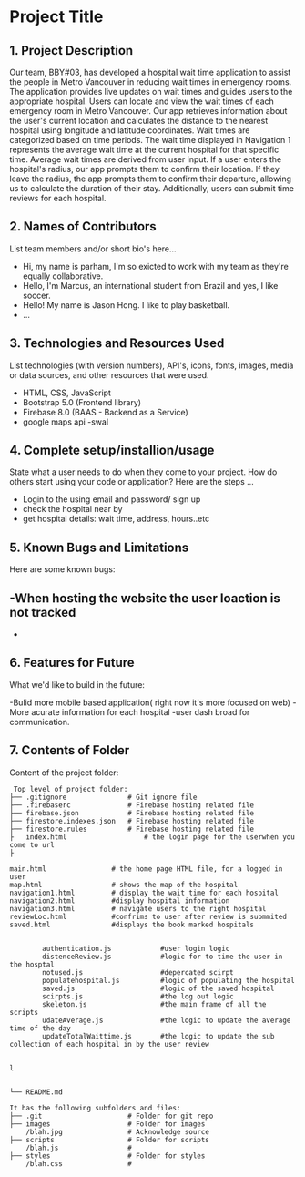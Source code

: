 # Project Title

## 1. Project Description

Our team, BBY#03, has developed a hospital wait time application to assist the people in Metro Vancouver in reducing wait times in emergency rooms. The application provides live updates on wait times and guides users to the appropriate hospital. Users can locate and view the wait times of each emergency room in Metro Vancouver. Our app retrieves information about the user's current location and calculates the distance to the nearest hospital using longitude and latitude coordinates. Wait times are categorized based on time periods. The wait time displayed in Navigation 1 represents the average wait time at the current hospital for that specific time. Average wait times are derived from user input. If a user enters the hospital's radius, our app prompts them to confirm their location. If they leave the radius, the app prompts them to confirm their departure, allowing us to calculate the duration of their stay. Additionally, users can submit time reviews for each hospital.

## 2. Names of Contributors

List team members and/or short bio's here...

- Hi, my name is parham, I'm so exicted to work with my team as they're equally collaborative.
- Hello, I'm Marcus, an international student from Brazil and yes, I like soccer.
- Hello! My name is Jason Hong. I like to play basketball.
- ...

## 3. Technologies and Resources Used

List technologies (with version numbers), API's, icons, fonts, images, media or data sources, and other resources that were used.

- HTML, CSS, JavaScript
- Bootstrap 5.0 (Frontend library)
- Firebase 8.0 (BAAS - Backend as a Service)
- google maps api
-swal

## 4. Complete setup/installion/usage

State what a user needs to do when they come to your project. How do others start using your code or application?
Here are the steps ...

- Login to the using email and password/ sign up
- check the hospital near by 
- get hospital details: wait time, address, hours..etc

## 5. Known Bugs and Limitations

Here are some known bugs:

-When hosting the website the user loaction is not tracked
-
-

## 6. Features for Future

What we'd like to build in the future:

-Bulid more mobile based application( right now it's more focused on web)
-More acurate information for each hospital
-user dash broad for communication.

## 7. Contents of Folder

Content of the project folder:

```
 Top level of project folder:
├── .gitignore               # Git ignore file
├── .firebaserc              # Firebase hosting related file
├── firebase.json            # Firebase hosting related file
├── firestore.indexes.json   # Firebase hosting related file
├── firestore.rules          # Firebase hosting related file
├   index.html                   # the login page for the userwhen you come to url
├

main.html                # the home page HTML file, for a logged in user
map.html                 # shows the map of the hospital
navigation1.html         # display the wait time for each hospital
navigation2.html         #display hospital information
navigation3.html         # navigate users to the right hospital
reviewLoc.html           #confrims to user after review is submmited 
saved.html               #displays the book marked hospitals
        
        
        authentication.js            #user login logic 
        distenceReview.js            #logic for to time the user in the hosptal 
        notused.js                   #depercated scirpt
        populatehospital.js          #logic of populating the hospital
        saved.js                     #logic of the saved hospital
        scirpts.js                   #the log out logic
        skeleton.js                  #the main frame of all the scripts
        udateAverage.js              #the logic to update the average time of the day
        updateTotalWaittime.js       #the logic to update the sub collection of each hospital in by the user review


l


└── README.md

It has the following subfolders and files:
├── .git                     # Folder for git repo
├── images                   # Folder for images
    /blah.jpg                # Acknowledge source
├── scripts                  # Folder for scripts
    /blah.js                 #
├── styles                   # Folder for styles
    /blah.css                #



```
